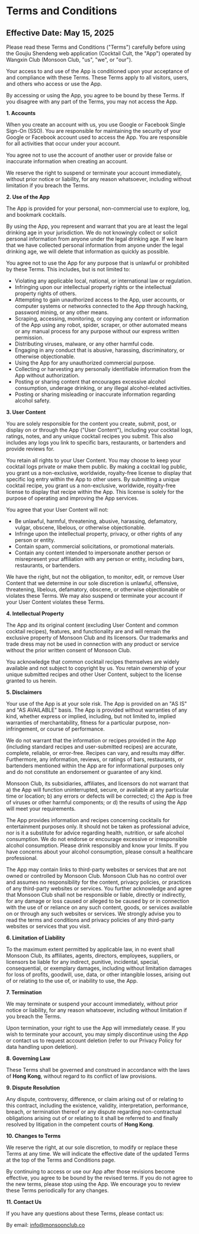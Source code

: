 # Terms and Conditions

## Effective Date: May 15, 2025

Please read these Terms and Conditions ("Terms") carefully before using the Goujiu Shendeng web application (Cocktail Cult, the "App") operated by Wangxin Club (Monsoon Club, "us", "we", or "our").

Your access to and use of the App is conditioned upon your acceptance of and compliance with these Terms. These Terms apply to all visitors, users, and others who access or use the App.

By accessing or using the App, you agree to be bound by these Terms. If you disagree with any part of the Terms, you may not access the App.

**1. Accounts**

When you create an account with us, you use Google or Facebook Single Sign-On (SSO). You are responsible for maintaining the security of your Google or Facebook account used to access the App. You are responsible for all activities that occur under your account.

You agree not to use the account of another user or provide false or inaccurate information when creating an account.

We reserve the right to suspend or terminate your account immediately, without prior notice or liability, for any reason whatsoever, including without limitation if you breach the Terms.

**2. Use of the App**

The App is provided for your personal, non-commercial use to explore, log, and bookmark cocktails.

By using the App, you represent and warrant that you are at least the legal drinking age in your jurisdiction. We do not knowingly collect or solicit personal information from anyone under the legal drinking age. If we learn that we have collected personal information from anyone under the legal drinking age, we will delete that information as quickly as possible.

You agree not to use the App for any purpose that is unlawful or prohibited by these Terms. This includes, but is not limited to:

- Violating any applicable local, national, or international law or regulation.
- Infringing upon our intellectual property rights or the intellectual property rights of others.
- Attempting to gain unauthorized access to the App, user accounts, or computer systems or networks connected to the App through hacking, password mining, or any other means.
- Scraping, accessing, monitoring, or copying any content or information of the App using any robot, spider, scraper, or other automated means or any manual process for any purpose without our express written permission.
- Distributing viruses, malware, or any other harmful code.
- Engaging in any conduct that is abusive, harassing, discriminatory, or otherwise objectionable.
- Using the App for any unauthorized commercial purpose.
- Collecting or harvesting any personally identifiable information from the App without authorization.
- Posting or sharing content that encourages excessive alcohol consumption, underage drinking, or any illegal alcohol-related activities.
- Posting or sharing misleading or inaccurate information regarding alcohol safety.

**3. User Content**

You are solely responsible for the content you create, submit, post, or display on or through the App ("User Content"), including your cocktail logs, ratings, notes, and any unique cocktail recipes you submit. This also includes any logs you link to specific bars, restaurants, or bartenders and provide reviews for.

You retain all rights to your User Content. You may choose to keep your cocktail logs private or make them public. By making a cocktail log public, you grant us a non-exclusive, worldwide, royalty-free license to display that specific log entry within the App to other users. By submitting a unique cocktail recipe, you grant us a non-exclusive, worldwide, royalty-free license to display that recipe within the App. This license is solely for the purpose of operating and improving the App services.

You agree that your User Content will not:

- Be unlawful, harmful, threatening, abusive, harassing, defamatory, vulgar, obscene, libelous, or otherwise objectionable.
- Infringe upon the intellectual property, privacy, or other rights of any person or entity.
- Contain spam, commercial solicitations, or promotional materials.
- Contain any content intended to impersonate another person or misrepresent your affiliation with any person or entity, including bars, restaurants, or bartenders.

We have the right, but not the obligation, to monitor, edit, or remove User Content that we determine in our sole discretion is unlawful, offensive, threatening, libelous, defamatory, obscene, or otherwise objectionable or violates these Terms. We may also suspend or terminate your account if your User Content violates these Terms.

**4. Intellectual Property**

The App and its original content (excluding User Content and common cocktail recipes), features, and functionality are and will remain the exclusive property of Monsoon Club and its licensors. Our trademarks and trade dress may not be used in connection with any product or service without the prior written consent of Monsoon Club.

You acknowledge that common cocktail recipes themselves are widely available and not subject to copyright by us. You retain ownership of your unique submitted recipes and other User Content, subject to the license granted to us herein.

**5. Disclaimers**

Your use of the App is at your sole risk. The App is provided on an "AS IS" and "AS AVAILABLE" basis. The App is provided without warranties of any kind, whether express or implied, including, but not limited to, implied warranties of merchantability, fitness for a particular purpose, non-infringement, or course of performance.

We do not warrant that the information or recipes provided in the App (including standard recipes and user-submitted recipes) are accurate, complete, reliable, or error-free. Recipes can vary, and results may differ. Furthermore, any information, reviews, or ratings of bars, restaurants, or bartenders mentioned within the App are for informational purposes only and do not constitute an endorsement or guarantee of any kind.

Monsoon Club, its subsidiaries, affiliates, and licensors do not warrant that a) the App will function uninterrupted, secure, or available at any particular time or location; b) any errors or defects will be corrected; c) the App is free of viruses or other harmful components; or d) the results of using the App will meet your requirements.

The App provides information and recipes concerning cocktails for entertainment purposes only. It should not be taken as professional advice, nor is it a substitute for advice regarding health, nutrition, or safe alcohol consumption. We do not endorse or encourage excessive or irresponsible alcohol consumption. Please drink responsibly and know your limits. If you have concerns about your alcohol consumption, please consult a healthcare professional.

The App may contain links to third-party websites or services that are not owned or controlled by Monsoon Club. Monsoon Club has no control over and assumes no responsibility for the content, privacy policies, or practices of any third-party websites or services. You further acknowledge and agree that Monsoon Club shall not be responsible or liable, directly or indirectly, for any damage or loss caused or alleged to be caused by or in connection with the use of or reliance on any such content, goods, or services available on or through any such websites or services. We strongly advise you to read the terms and conditions and privacy policies of any third-party websites or services that you visit.

**6. Limitation of Liability**

To the maximum extent permitted by applicable law, in no event shall Monsoon Club, its affiliates, agents, directors, employees, suppliers, or licensors be liable for any indirect, punitive, incidental, special, consequential, or exemplary damages, including without limitation damages for loss of profits, goodwill, use, data, or other intangible losses, arising out of or relating to the use of, or inability to use, the App.

**7. Termination**

We may terminate or suspend your account immediately, without prior notice or liability, for any reason whatsoever, including without limitation if you breach the Terms.

Upon termination, your right to use the App will immediately cease. If you wish to terminate your account, you may simply discontinue using the App or contact us to request account deletion (refer to our Privacy Policy for data handling upon deletion).

**8. Governing Law**

These Terms shall be governed and construed in accordance with the laws of **Hong Kong**, without regard to its conflict of law provisions.

**9. Dispute Resolution**

Any dispute, controversy, difference, or claim arising out of or relating to this contract, including the existence, validity, interpretation, performance, breach, or termination thereof or any dispute regarding non-contractual obligations arising out of or relating to it shall be referred to and finally resolved by litigation in the competent courts of **Hong Kong**.

**10. Changes to Terms**

We reserve the right, at our sole discretion, to modify or replace these Terms at any time. We will indicate the effective date of the updated Terms at the top of the Terms and Conditions page.

By continuing to access or use our App after those revisions become effective, you agree to be bound by the revised terms. If you do not agree to the new terms, please stop using the App. We encourage you to review these Terms periodically for any changes.

**11. Contact Us**

If you have any questions about these Terms, please contact us:

By email: info@monsoonclub.co
